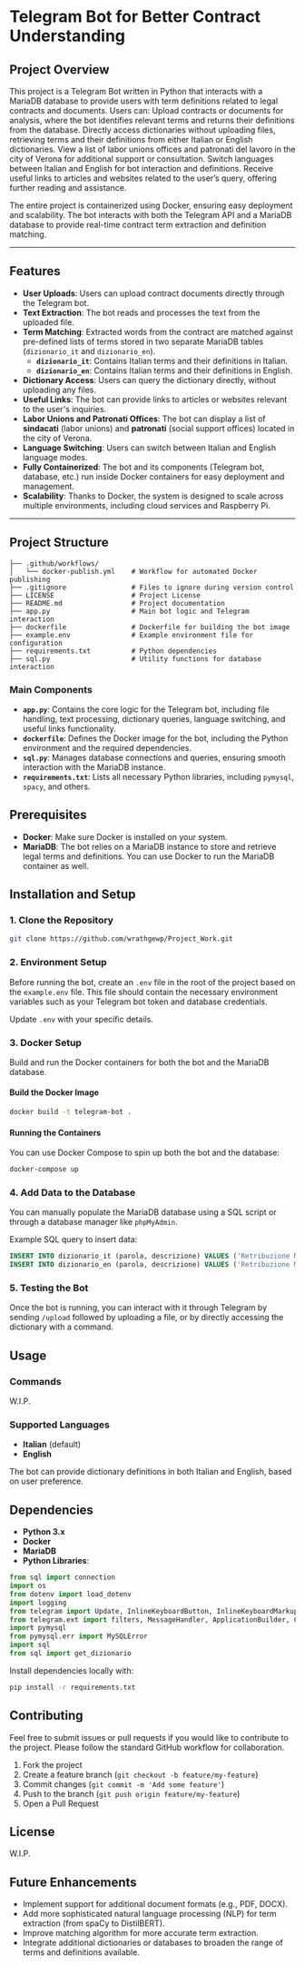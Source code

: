 # Telegram Bot for Better Contract Understanding

## Project Overview

This project is a Telegram Bot written in Python that interacts with a MariaDB database to provide users with term definitions related to legal contracts and documents. Users can:
Upload contracts or documents for analysis, where the bot identifies relevant terms and returns their definitions from the database.
Directly access dictionaries without uploading files, retrieving terms and their definitions from either Italian or English dictionaries.
View a list of labor unions offices and patronati del lavoro in the city of Verona for additional support or consultation.
Switch languages between Italian and English for bot interaction and definitions.
Receive useful links to articles and websites related to the user’s query, offering further reading and assistance.

The entire project is containerized using Docker, ensuring easy deployment and scalability. The bot interacts with both the Telegram API and a MariaDB database to provide real-time contract term extraction and definition matching.


---

## Features

- **User Uploads**: Users can upload contract documents directly through the Telegram bot.
- **Text Extraction**: The bot reads and processes the text from the uploaded file.
- **Term Matching**: Extracted words from the contract are matched against pre-defined lists of terms stored in two separate MariaDB tables (`dizionario_it` and `dizionario_en`).
  - **`dizionario_it`**: Contains Italian terms and their definitions in Italian.
  - **`dizionario_en`**: Contains Italian terms and their definitions in English.
- **Dictionary Access**: Users can query the dictionary directly, without uploading any files.
- **Useful Links**: The bot can provide links to articles or websites relevant to the user's inquiries.
- **Labor Unions and Patronati Offices**: The bot can display a list of **sindacati** (labor unions) and **patronati** (social support offices) located in the city of Verona.
- **Language Switching**: Users can switch between Italian and English language modes.
- **Fully Containerized**: The bot and its components (Telegram bot, database, etc.) run inside Docker containers for easy deployment and management.
- **Scalability**: Thanks to Docker, the system is designed to scale across multiple environments, including cloud services and Raspberry Pi.

---


## Project Structure

```
├── .github/workflows/
│   └── docker-publish.yml    # Workflow for automated Docker publishing
├── .gitignore                # Files to ignore during version control
├── LICENSE                   # Project License
├── README.md                 # Project documentation
├── app.py                    # Main bot logic and Telegram interaction
├── dockerfile                # Dockerfile for building the bot image
├── example.env               # Example environment file for configuration
├── requirements.txt          # Python dependencies
├── sql.py                    # Utility functions for database interaction
```

### Main Components

- **`app.py`**: Contains the core logic for the Telegram bot, including file handling, text processing, dictionary queries, language switching, and useful links functionality.
- **`dockerfile`**: Defines the Docker image for the bot, including the Python environment and the required dependencies.
- **`sql.py`**: Manages database connections and queries, ensuring smooth interaction with the MariaDB instance.
- **`requirements.txt`**: Lists all necessary Python libraries, including `pymysql`, `spacy`, and others.

## Prerequisites

- **Docker**: Make sure Docker is installed on your system.
- **MariaDB**: The bot relies on a MariaDB instance to store and retrieve legal terms and definitions. You can use Docker to run the MariaDB container as well.

## Installation and Setup

### 1. Clone the Repository

```bash
git clone https://github.com/wrathgewp/Project_Work.git
```

### 2. Environment Setup

Before running the bot, create an `.env` file in the root of the project based on the `example.env` file. This file should contain the necessary environment variables such as your Telegram bot token and database credentials.

Update `.env` with your specific details.

### 3. Docker Setup

Build and run the Docker containers for both the bot and the MariaDB database.

#### Build the Docker Image

```bash
docker build -t telegram-bot .
```

#### Running the Containers

You can use Docker Compose to spin up both the bot and the database:

```bash
docker-compose up
```


### 4. Add Data to the Database

You can manually populate the MariaDB database using a SQL script or through a database manager like `phpMyAdmin`.

Example SQL query to insert data:

```sql
INSERT INTO dizionario_it (parola, descrizione) VALUES ('Retribuzione Minima', 'The minimum salary as per contract.');
INSERT INTO dizionario_en (parola, descrizione) VALUES ('Retribuzione Minima', 'The minimum salary according to the contract.');
```

### 5. Testing the Bot

Once the bot is running, you can interact with it through Telegram by sending `/upload` followed by uploading a file, or by directly accessing the dictionary with a command.

## Usage

### Commands

W.I.P.

### Supported Languages

- **Italian** (default)
- **English**

The bot can provide dictionary definitions in both Italian and English, based on user preference.

## Dependencies

- **Python 3.x**
- **Docker**
- **MariaDB**
- **Python Libraries**: 

```python
from sql import connection
import os
from dotenv import load_dotenv
import logging
from telegram import Update, InlineKeyboardButton, InlineKeyboardMarkup
from telegram.ext import filters, MessageHandler, ApplicationBuilder, CommandHandler, ContextTypes, Updater, CallbackQueryHandler
import pymysql
from pymysql.err import MySQLError
import sql
from sql import get_dizionario
```

Install dependencies locally with:

```bash
pip install -r requirements.txt
```

## Contributing

Feel free to submit issues or pull requests if you would like to contribute to the project. Please follow the standard GitHub workflow for collaboration.

1. Fork the project
2. Create a feature branch (`git checkout -b feature/my-feature`)
3. Commit changes (`git commit -m 'Add some feature'`)
4. Push to the branch (`git push origin feature/my-feature`)
5. Open a Pull Request

## License

W.I.P.

## Future Enhancements

- Implement support for additional document formats (e.g., PDF, DOCX).
- Add more sophisticated natural language processing (NLP) for term extraction (from spaCy to DistilBERT).
- Improve matching algorithm for more accurate term extraction.
- Integrate additional dictionaries or databases to broaden the range of terms and definitions available.
